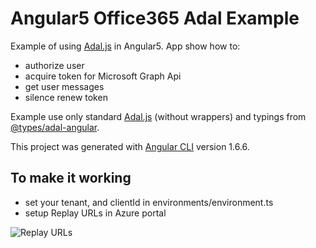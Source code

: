 # Angular5 Office365 Adal Example

Example of using [Adal.js](https://github.com/AzureAD/azure-activedirectory-library-for-js) in Angular5. App show how to:
- authorize user
- acquire token for Microsoft Graph Api
- get user messages
- silence renew token

Example use only standard [Adal.js](https://github.com/AzureAD/azure-activedirectory-library-for-js) (without wrappers) and typings from [@types/adal-angular](https://www.npmjs.com/package/@types/adal-angular).


This project was generated with [Angular CLI](https://github.com/angular/angular-cli) version 1.6.6.

## To make it working

- set your tenant, and clientId in environments/environment.ts
- setup Replay URLs in Azure portal

![Replay URLs](https://i.imgur.com/qcym6os.png)
